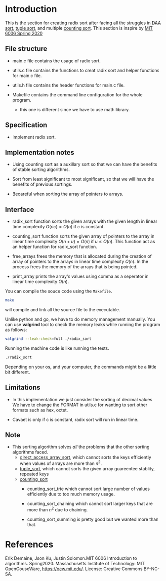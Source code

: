 # Introduction

This is the section for creating radix sort after facing all the struggles in [DAA sort](./direct_access_array_sort), [tuple sort](./tuple_sort), and multiple [counting sort](./counting_sort). This section is inspire by [MIT 6006 Spring 2020](https://ocw.mit.edu/courses/6-006-introduction-to-algorithms-spring-2020/resources/mit6_006s20_lec5/)

## File structure

- main.c file contains the usage of radix sort.

- utils.c file contains the functions to creat radix sort and helper functions for main.c file.

- utils.h file contains the header functions for main.c file.

- Makefile contains the command line configuration for the whole program.

    - this one is different since we have to use math library.

## Specification

- Implement radix sort.

## Implementation notes

- Using counting sort as a auxillary sort so that we can have the benefits of stable sorting algorithms.

- Sort from least significant to most significant, so that we will have the benefits of previous sortings.

- Becareful when sorting the array of pointers to arrays.

## Interface

- radix_sort function sorts the given arrays with the given length in linear time complexity $O(nc) = O(n)$ if $c$ is constant.

- counting_sort function sorts the given array of pointers to the array in linear time complexity $O(n + u) = O(n)$ if $u \le O(n)$. This function act as an helper function for radix_sort function.

- free_arrays frees the memory that is allocated during the creation of array of pointers to the arrays in linear time complexity $O(n)$. In the process frees the memory of the arrays that is being pointed.

- print_array prints the array's values using comma as a seperator in linear time complexity $O(n)$.

You can compile the souce code using the `Makefile`.
```bash
make
```
will compile and link all the source file to the executable.

Unlike python and go, we have to do memory management manually. You can use **valgrind** tool to check the memory leaks while running the program as follows:
```bash
valgrind --leak-check=full ./radix_sort
```
Running the machine code is like running the tests.
```bash
./radix_sort
```
Depending on your os, and your computer, the commands might be a little bit different.

## Limitations

- In this implementation we just consider the sorting of decimal values. We have to change the FORMAT in utils.c for wanting to sort other formats such as hex, octet.

- Cavaet is only if c is constant, radix sort will run in linear time.

## Note 

- This sorting algorithm solves *all* the problems that the other sorting algorithms faced.
    - [direct_access_array_sort](./direct_access_array_sort),
        which cannot sorts the keys efficiently when values of arrays are more than $n^2$.
    - [tuple_sort](./tuple_sort), 
        which cannot sorts the given array guareentee stablity, repeated keys
    - [counting_sort](./counting_sort)
        - counting_sort_trie which cannot sort large number of values efficiently due to too much memory usage.

        - counting_sort_chaining which cannot sort larger keys that are more than $n^2$ due to chaining.

        - counting_sort_summing is pretty good but we wanted more than that.

# References

Erik Demaine, Json Ku, Justin Solomon.MIT 6006 Introduction to algorithms. Spring2020. Massachusetts Institute of Technology: MIT OpenCouseWare, https://ocw.mit.edu/. License: Creative Commons BY-NC-SA.

